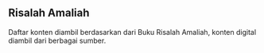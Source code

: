 ## Risalah Amaliah

Daftar konten diambil berdasarkan dari Buku Risalah Amaliah, konten digital diambil dari berbagai sumber.